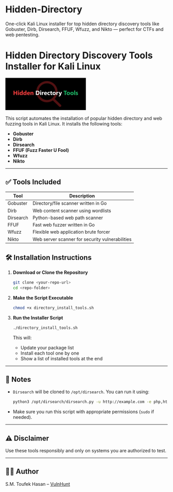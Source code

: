 # Hidden-Directory
One-click Kali Linux installer for top hidden directory discovery tools like Gobuster, Dirb, Dirsearch, FFUF, Wfuzz, and Nikto — perfect for CTFs and web pentesting.

# Hidden Directory Discovery Tools Installer for Kali Linux
![Hidden Directory Tools](./Hidden%20Directory.jpg)


This script automates the installation of popular hidden directory and web fuzzing tools in Kali Linux. It installs the following tools:

- **Gobuster**
- **Dirb**
- **Dirsearch**
- **FFUF (Fuzz Faster U Fool)**
- **Wfuzz**
- **Nikto**

---

## ✅ Tools Included

| Tool       | Description                                                                |
|------------|----------------------------------------------------------------------------|
| Gobuster   | Directory/file scanner written in Go                                       |
| Dirb       | Web content scanner using wordlists                                        |
| Dirsearch  | Python-based web path scanner                                              |
| FFUF       | Fast web fuzzer written in Go                                              |
| Wfuzz      | Flexible web application brute forcer                                      |
| Nikto      | Web server scanner for security vulnerabilities                            |



## 🛠️ Installation Instructions

1. **Download or Clone the Repository**

   ```bash
   git clone <your-repo-url>
   cd <repo-folder>
   ```

2. **Make the Script Executable**

   ```bash
   chmod +x directory_install_tools.sh
   ```

3. **Run the Installer Script**

   ```bash
   ./directory_install_tools.sh
   ```

   This will:
   - Update your package list
   - Install each tool one by one
   - Show a list of installed tools at the end

---

## 📁 Notes

- `Dirsearch` will be cloned to `/opt/dirsearch`. You can run it using:
  ```bash
  python3 /opt/dirsearch/dirsearch.py -u http://example.com -e php,html
  ```

- Make sure you run this script with appropriate permissions (`sudo` if needed).

---

## ⚠️ Disclaimer

Use these tools responsibly and only on systems you are authorized to test.

---

## 👨‍💻 Author

S.M. Toufek Hasan – [VulnHunt](https://www.youtube.com/@vulnhunt)
